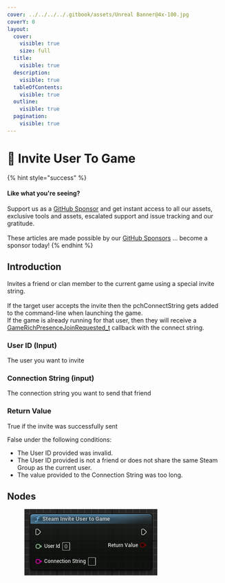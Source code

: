 ```yaml
---
cover: ../../../../.gitbook/assets/Unreal Banner@4x-100.jpg
coverY: 0
layout:
  cover:
    visible: true
    size: full
  title:
    visible: true
  description:
    visible: true
  tableOfContents:
    visible: true
  outline:
    visible: true
  pagination:
    visible: true
---
```


# 🔵 Invite User To Game

{% hint style="success" %}
#### Like what you're seeing?

Support us as a [GitHub Sponsor](../../../../become-a-sponsor/) and get instant access to all our assets, exclusive tools and assets, escalated support and issue tracking and our gratitude.\
\
These articles are made possible by our [GitHub Sponsors](../../../../become-a-sponsor/) ... become a sponsor today!
{% endhint %}

## Introduction

Invites a friend or clan member to the current game using a special invite string.\
\
If the target user accepts the invite then the pchConnectString gets added to the command-line when launching the game.\
If the game is already running for that user, then they will receive a [GameRichPresenceJoinRequested\_t](https://partner.steamgames.com/doc/api/ISteamFriends#GameRichPresenceJoinRequested\_t) callback with the connect string.

### User ID (Input)

The user you want to invite

### Connection String (input)

The connection string you want to send that friend

### Return Value

True if the invite was successfully sent

False under the following conditions:

* The User ID provided was invalid.
* The User ID provided is not a friend or does not share the same Steam Group as the current user.
* The value provided to the Connection String was too long.

## Nodes

<figure><img src="../../../../.gitbook/assets/image (223).png" alt=""><figcaption></figcaption></figure>

